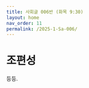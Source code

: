 ```yaml
---
title: 사회글 006반 (화목 9:30)
layout: home
nav_order: 11
permalink: /2025-1-Sa-006/
---
```


# 조편성

등등.
